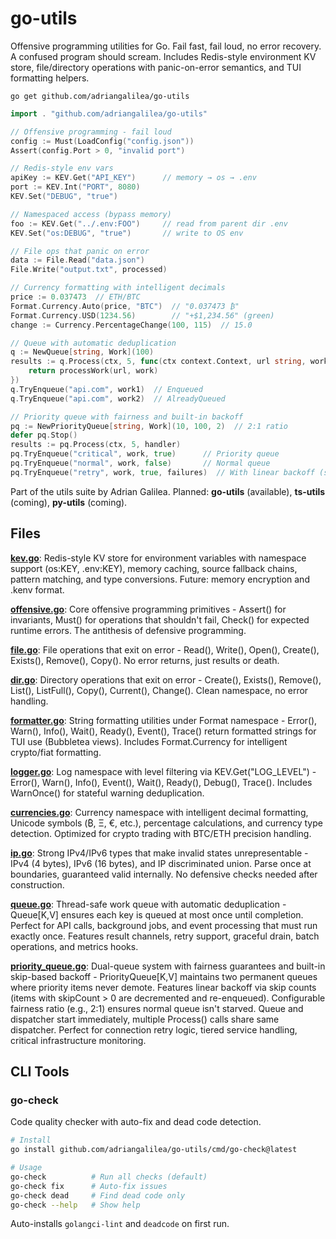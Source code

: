 # go-utils

Offensive programming utilities for Go. Fail fast, fail loud, no error recovery. A confused program should scream. Includes Redis-style environment KV store, file/directory operations with panic-on-error semantics, and TUI formatting helpers.

`go get github.com/adriangalilea/go-utils`

```go
import . "github.com/adriangalilea/go-utils"

// Offensive programming - fail loud
config := Must(LoadConfig("config.json"))
Assert(config.Port > 0, "invalid port")

// Redis-style env vars
apiKey := KEV.Get("API_KEY")      // memory → os → .env
port := KEV.Int("PORT", 8080)
KEV.Set("DEBUG", "true")

// Namespaced access (bypass memory)
foo := KEV.Get("../.env:FOO")     // read from parent dir .env
KEV.Set("os:DEBUG", "true")       // write to OS env

// File ops that panic on error
data := File.Read("data.json")
File.Write("output.txt", processed)

// Currency formatting with intelligent decimals
price := 0.037473  // ETH/BTC
Format.Currency.Auto(price, "BTC")  // "0.037473 ₿"
Format.Currency.USD(1234.56)        // "+$1,234.56" (green)
change := Currency.PercentageChange(100, 115)  // 15.0

// Queue with automatic deduplication
q := NewQueue[string, Work](100)
results := q.Process(ctx, 5, func(ctx context.Context, url string, work Work) error {
    return processWork(url, work)
})
q.TryEnqueue("api.com", work1)  // Enqueued
q.TryEnqueue("api.com", work2)  // AlreadyQueued

// Priority queue with fairness and built-in backoff
pq := NewPriorityQueue[string, Work](10, 100, 2)  // 2:1 ratio
defer pq.Stop()
results := pq.Process(ctx, 5, handler)
pq.TryEnqueue("critical", work, true)      // Priority queue
pq.TryEnqueue("normal", work, false)       // Normal queue
pq.TryEnqueue("retry", work, true, failures)  // With linear backoff (skip 'failures' times)
```

Part of the utils suite by Adrian Galilea. Planned: **go-utils** (available), **ts-utils** (coming), **py-utils** (coming).

## Files

[**kev.go**](kev.go): Redis-style KV store for environment variables with namespace support (os:KEY, .env:KEY), memory caching, source fallback chains, pattern matching, and type conversions. Future: memory encryption and .kenv format.

[**offensive.go**](offensive.go): Core offensive programming primitives - Assert() for invariants, Must() for operations that shouldn't fail, Check() for expected runtime errors. The antithesis of defensive programming.

[**file.go**](file.go): File operations that exit on error - Read(), Write(), Open(), Create(), Exists(), Remove(), Copy(). No error returns, just results or death.

[**dir.go**](dir.go): Directory operations that exit on error - Create(), Exists(), Remove(), List(), ListFull(), Copy(), Current(), Change(). Clean namespace, no error handling.

[**formatter.go**](formatter.go): String formatting utilities under Format namespace - Error(), Warn(), Info(), Wait(), Ready(), Event(), Trace() return formatted strings for TUI use (Bubbletea views). Includes Format.Currency for intelligent crypto/fiat formatting.

[**logger.go**](logger.go): Log namespace with level filtering via KEV.Get("LOG_LEVEL") - Error(), Warn(), Info(), Event(), Wait(), Ready(), Debug(), Trace(). Includes WarnOnce() for stateful warning deduplication.

[**currencies.go**](currencies.go): Currency namespace with intelligent decimal formatting, Unicode symbols (₿, Ξ, €, etc.), percentage calculations, and currency type detection. Optimized for crypto trading with BTC/ETH precision handling.

[**ip.go**](ip.go): Strong IPv4/IPv6 types that make invalid states unrepresentable - IPv4 (4 bytes), IPv6 (16 bytes), and IP discriminated union. Parse once at boundaries, guaranteed valid internally. No defensive checks needed after construction.

[**queue.go**](queue.go): Thread-safe work queue with automatic deduplication - Queue[K,V] ensures each key is queued at most once until completion. Perfect for API calls, background jobs, and event processing that must run exactly once. Features result channels, retry support, graceful drain, batch operations, and metrics hooks.

[**priority_queue.go**](priority_queue.go): Dual-queue system with fairness guarantees and built-in skip-based backoff - PriorityQueue[K,V] maintains two permanent queues where priority items never demote. Features linear backoff via skip counts (items with skipCount > 0 are decremented and re-enqueued). Configurable fairness ratio (e.g., 2:1) ensures normal queue isn't starved. Queue and dispatcher start immediately, multiple Process() calls share same dispatcher. Perfect for connection retry logic, tiered service handling, critical infrastructure monitoring.

## CLI Tools

### go-check

Code quality checker with auto-fix and dead code detection.

```bash
# Install
go install github.com/adriangalilea/go-utils/cmd/go-check@latest

# Usage
go-check          # Run all checks (default)
go-check fix      # Auto-fix issues  
go-check dead     # Find dead code only
go-check --help   # Show help
```

Auto-installs `golangci-lint` and `deadcode` on first run.